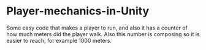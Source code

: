 # Player-mechanics-in-Unity
Some easy code that makes a player to run, and also it has a counter of how much meters did the player walk. Also this number is composing so it is easier to reach, for example 1000 meters.
